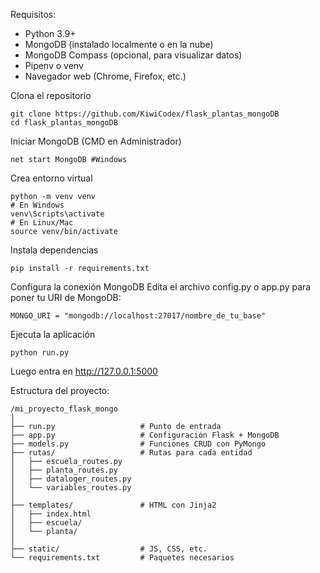 Requisitos:
- Python 3.9+
- MongoDB (instalado localmente o en la nube)
- MongoDB Compass (opcional, para visualizar datos)
- Pipenv o venv
- Navegador web (Chrome, Firefox, etc.)

Clona el repositorio
```
git clone https://github.com/KiwiCodex/flask_plantas_mongoDB
cd flask_plantas_mongoDB
```
Iniciar MongoDB (CMD en Administrador)
```
net start MongoDB #Windows
```
Crea entorno virtual
```
python -m venv venv
# En Windows
venv\Scripts\activate
# En Linux/Mac
source venv/bin/activate
```
Instala dependencias
```
pip install -r requirements.txt
```
Configura la conexión MongoDB
Edita el archivo config.py o app.py para poner tu URI de MongoDB:
```
MONGO_URI = "mongodb://localhost:27017/nombre_de_tu_base"
```
Ejecuta la aplicación
```
python run.py
```
Luego entra en http://127.0.0.1:5000



Estructura del proyecto:
```
/mi_proyecto_flask_mongo
│
├── run.py                   # Punto de entrada
├── app.py                   # Configuración Flask + MongoDB
├── models.py                # Funciones CRUD con PyMongo
├── rutas/                   # Rutas para cada entidad
│   ├── escuela_routes.py
│   ├── planta_routes.py
│   ├── dataloger_routes.py
│   └── variables_routes.py
│
├── templates/               # HTML con Jinja2
│   ├── index.html
│   ├── escuela/
│   └── planta/
│
├── static/                  # JS, CSS, etc.
└── requirements.txt         # Paquetes necesarios
```



